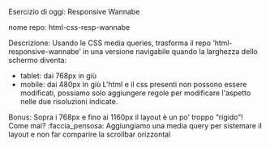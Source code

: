 Esercizio di oggi: Responsive Wannabe

nome repo: html-css-resp-wannabe

Descrizione: Usando le CSS media queries, trasforma il repo ‘html-responsive-wannabe’ in una versione navigabile quando la larghezza dello schermo diventa:
- tablet: dai 768px in giù
- mobile: dai 480px in giù
 L'html e il css presenti non possono essere modificati, possiamo solo aggiungere regole per modificare l'aspetto nelle due risoluzioni indicate.
 
Bonus: Sopra i 768px e fino ai 1160px il layout è un po’ troppo “rigido”! Come mai? :faccia_pensosa: Aggiungiamo una media query per sistemare il layout e non far comparire la scrollbar orizzontal